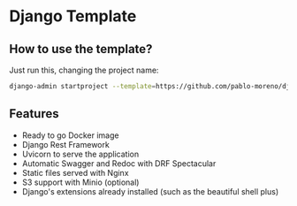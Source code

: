 # Django Template

## How to use the template?

Just run this, changing the project name:

```bash
django-admin startproject --template=https://github.com/pablo-moreno/django-template/archive/refs/heads/main.zip <project name>
```

## Features

- Ready to go Docker image
- Django Rest Framework
- Uvicorn to serve the application
- Automatic Swagger and Redoc with DRF Spectacular
- Static files served with Nginx
- S3 support with Minio (optional)
- Django's extensions already installed (such as the beautiful shell plus)
